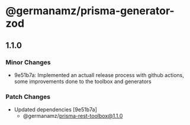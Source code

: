 # @germanamz/prisma-generator-zod

## 1.1.0

### Minor Changes

- 9e51b7a: Implemented an actuall release process with github actions, some improvements done to the toolbox and generators

### Patch Changes

- Updated dependencies [9e51b7a]
  - @germanamz/prisma-rest-toolbox@1.1.0
